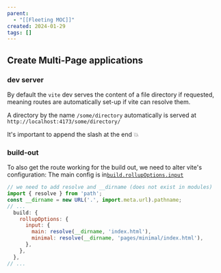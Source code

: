 ```yaml
---
parent:
  - "[[Fleeting MOC]]"
created: 2024-01-29
tags: []
---
```


## Create Multi-Page applications

### dev server

By default the `vite` dev serves the content of a file directory if requested, meaning routes are automatically set-up if vite can resolve them.

A directory by the name `/some/directory` automatically is served at `http://localhost:4173/some/directory/`

It's important to append the slash at the end 💥

### build-out

To also get the route working for the build out, we need to alter vite's configuration:
The main config is in[`build.rollupOptions.input`](https://rollupjs.org/configuration-options/#input)

```js
// we need to add resolve and __dirname (does not exist in modules)
import { resolve } from 'path';
const __dirname = new URL('.', import.meta.url).pathname;
// ...
  build: {
    rollupOptions: {
      input: {
        main: resolve(__dirname, 'index.html'),
        minimal: resolve(__dirname, 'pages/minimal/index.html'),
      },
    },
  },
// ...
```
